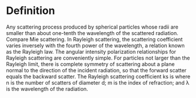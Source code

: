 # Definition

Any scattering process produced by spherical particles whose radii are
smaller than about one-tenth the wavelength of the scattered radiation.
Compare Mie scattering. In Rayleigh scattering, the scattering
coefficient varies inversely with the fourth power of the wavelength, a
relation known as the Rayleigh law. The angular intensity polarization
relationships for Rayleigh scattering are conveniently simple. For
particles not larger than the Rayleigh limit, there is complete symmetry
of scattering about a plane normal to the direction of the incident
radiation, so that the forward scatter equals the backward scatter. The
Rayleigh scattering coefficient ks is where n is the number of scatters
of diameter d; m is the index of refraction; and λ is the wavelength of
the radiation.

